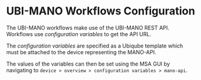 UBI-MANO Workflows Configuration
================================

The UBI-MANO workflows make use of the UBI-MANO REST API.
Workflows use _configuration variables_ to get the API URL.

The _configuration variables_ are specified as a Ubiqube template
which must be attached to the device representing the MANO-API.

The values of the variables can then be set using the MSA GUI
by navigating to `device > overview > configuration variables > mano-api`.
